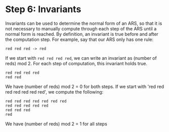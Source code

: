 # Step 6: Invariants

Invariants can be used to determine the normal form of an ARS, so that it is not necessary to manually compute through each step of the ARS until a normal form is reached. By definition, an invariant is true before and after the computation step. For example, say that our ARS only has one rule:
```
red red red -> red
```
If we start with `red red red red`, we can write an invariant as (number of reds) mod 2. For each step of computation, this invariant holds true.
```
red red red red
red red
```
We have (number of reds) mod 2 = 0 for both steps. If we start with 'red red red red red red red', we compute the following:
```
red red red red red red red 
red red red red red 
red red red
red
```
We have (number of reds) mod 2 = 1 for all steps
